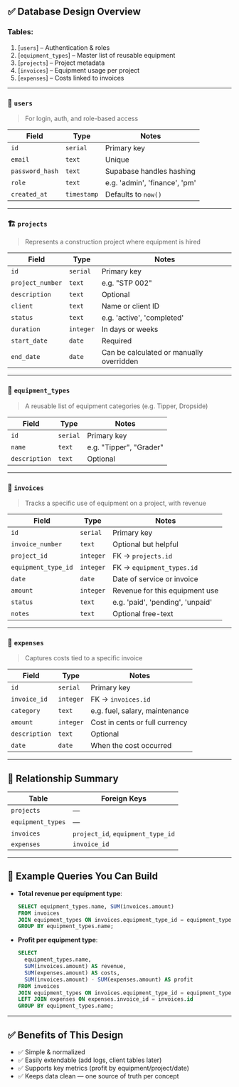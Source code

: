 
## ✅ Database Design Overview

### Tables:

1. \[`users`] – Authentication & roles
2. \[`equipment_types`] – Master list of reusable equipment
3. \[`projects`] – Project metadata
4. \[`invoices`] – Equipment usage per project
5. \[`expenses`] – Costs linked to invoices

---

### 🧍 `users`

> For login, auth, and role-based access

| Field           | Type        | Notes                         |
| --------------- | ----------- | ----------------------------- |
| `id`            | `serial`    | Primary key                   |
| `email`         | `text`      | Unique                        |
| `password_hash` | `text`      | Supabase handles hashing      |
| `role`          | `text`      | e.g. 'admin', 'finance', 'pm' |
| `created_at`    | `timestamp` | Defaults to `now()`           |

---

### 🏗️ `projects`

> Represents a construction project where equipment is hired

| Field            | Type      | Notes                                    |
| ---------------- | --------- | ---------------------------------------- |
| `id`             | `serial`  | Primary key                              |
| `project_number` | `text`    | e.g. "STP 002"                           |
| `description`    | `text`    | Optional                                 |
| `client`         | `text`    | Name or client ID                        |
| `status`         | `text`    | e.g. 'active', 'completed'               |
| `duration`       | `integer` | In days or weeks                         |
| `start_date`     | `date`    | Required                                 |
| `end_date`       | `date`    | Can be calculated or manually overridden |

---

### 🚜 `equipment_types`

> A reusable list of equipment categories (e.g. Tipper, Dropside)

| Field         | Type     | Notes                        |
| ------------- | -------- | ---------------------------- |
| `id`          | `serial` | Primary key                  |
| `name`        | `text`   | e.g. "Tipper", "Grader"      |
| `description` | `text`   | Optional                     |

---

### 📄 `invoices`

> Tracks a specific use of equipment on a project, with revenue

| Field               | Type      | Notes                            |
| ------------------- | --------- | -------------------------------- |
| `id`                | `serial`  | Primary key                      |
| `invoice_number`    | `text`    | Optional but helpful             |
| `project_id`        | `integer` | FK → `projects.id`               |
| `equipment_type_id` | `integer` | FK → `equipment_types.id`        |
| `date`              | `date`    | Date of service or invoice       |
| `amount`            | `integer` | Revenue for this equipment use   |
| `status`            | `text`    | e.g. 'paid', 'pending', 'unpaid' |
| `notes`             | `text`    | Optional free-text               |

---

### 💸 `expenses`

> Captures costs tied to a specific invoice

| Field         | Type      | Notes                          |
| ------------- | --------- | ------------------------------ |
| `id`          | `serial`  | Primary key                    |
| `invoice_id`  | `integer` | FK → `invoices.id`             |
| `category`    | `text`    | e.g. fuel, salary, maintenance |
| `amount`      | `integer` | Cost in cents or full currency |
| `description` | `text`    | Optional                       |
| `date`        | `date`    | When the cost occurred         |

---

## 🔗 Relationship Summary

| Table             | Foreign Keys                      |
| ----------------- | --------------------------------- |
| `projects`        | —                                 |
| `equipment_types` | —                                 |
| `invoices`        | `project_id`, `equipment_type_id` |
| `expenses`        | `invoice_id`                      |

---

## 🧮 Example Queries You Can Build

* **Total revenue per equipment type**:

  ```sql
  SELECT equipment_types.name, SUM(invoices.amount)
  FROM invoices
  JOIN equipment_types ON invoices.equipment_type_id = equipment_types.id
  GROUP BY equipment_types.name;
  ```

* **Profit per equipment type**:

  ```sql
  SELECT
    equipment_types.name,
    SUM(invoices.amount) AS revenue,
    SUM(expenses.amount) AS costs,
    SUM(invoices.amount) - SUM(expenses.amount) AS profit
  FROM invoices
  JOIN equipment_types ON invoices.equipment_type_id = equipment_types.id
  LEFT JOIN expenses ON expenses.invoice_id = invoices.id
  GROUP BY equipment_types.name;
  ```

---

## ✅ Benefits of This Design

* ✅ Simple & normalized
* ✅ Easily extendable (add logs, client tables later)
* ✅ Supports key metrics (profit by equipment/project/date)
* ✅ Keeps data clean — one source of truth per concept


